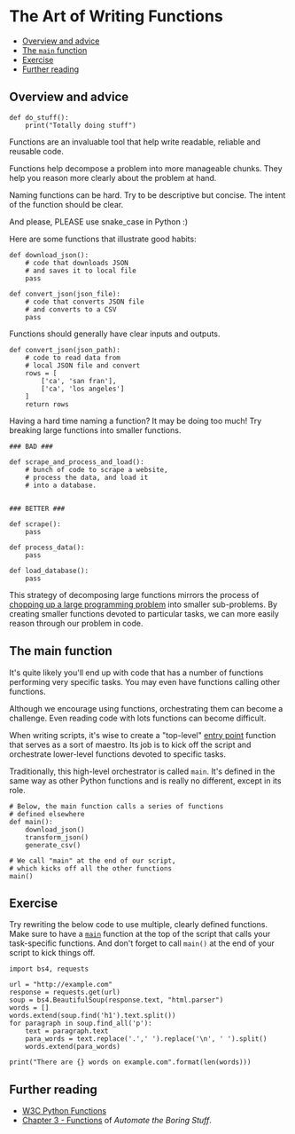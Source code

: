# The Art of Writing Functions

- [Overview and advice](#overview-and-advice)
- [The `main` function](#the-main-function)
- [Exercise](#exercise)
- [Further reading](#further-reading)

## Overview and advice 

```
def do_stuff():
    print("Totally doing stuff")
```

Functions are an invaluable tool that help write readable, reliable and reusable code.  

Functions help decompose a problem into more manageable chunks. They help you reason more clearly about the problem at hand.

Naming functions can be hard. Try to be descriptive but concise. The intent of the function should be clear.

And please, PLEASE use snake_case in Python :)

Here are some functions that illustrate good habits:

```
def download_json():
    # code that downloads JSON
    # and saves it to local file
    pass
    
def convert_json(json_file):
    # code that converts JSON file
    # and converts to a CSV
    pass
```

Functions should generally have clear inputs and outputs.

```
def convert_json(json_path):
	# code to read data from 
	# local JSON file and convert
	rows = [
		['ca', 'san fran'],
		['ca', 'los angeles']
	]
	return rows
```

Having a hard time naming a function? It may be doing too much! Try breaking large functions into smaller functions. 

```
### BAD ###

def scrape_and_process_and_load():
	# bunch of code to scrape a website,
	# process the data, and load it
	# into a database.
	
	
### BETTER ###

def scrape():
    pass
    
def process_data():
    pass
	
def load_database():
    pass
```

This strategy of decomposing large functions mirrors the process of [chopping up a large programming problem](../owl_probs_unix.md#cut-your-problems-down-to-size) into smaller sub-problems. By creating smaller functions devoted to particular tasks, we can more easily reason through our problem in code.



## The main function

It's quite likely you'll end up with code that has a number of functions performing very specific tasks. You may even have functions calling other functions.

Although we encourage using functions, orchestrating them can become a challenge. Even reading code with lots functions can become difficult.

When writing scripts, it's wise to create a "top-level" [entry point](https://en.wikipedia.org/wiki/Entry_point) function that serves as a sort of maestro. Its job is to kick off the script and orchestrate lower-level functions devoted to specific tasks.

Traditionally, this high-level orchestrator is called `main`. It's defined in the same way as other Python functions and is really no different, except in its role.

```
# Below, the main function calls a series of functions
# defined elsewhere
def main():
    download_json()
    transform_json()
    generate_csv()
    
# We call "main" at the end of our script,
# which kicks off all the other functions
main()
```

## Exercise

Try rewriting the below code to use multiple, clearly defined functions. Make sure to have a [`main`](#the-main-function) function at the top of the script that calls your task-specific functions. And don't forget to call `main()` at the end of your script to kick things off.

```
import bs4, requests

url = "http://example.com"
response = requests.get(url)
soup = bs4.BeautifulSoup(response.text, "html.parser")
words = []
words.extend(soup.find('h1').text.split())
for paragraph in soup.find_all('p'):
    text = paragraph.text
    para_words = text.replace('.',' ').replace('\n', ' ').split()
    words.extend(para_words)

print("There are {} words on example.com".format(len(words)))
```

## Further reading

* [W3C Python Functions](https://www.w3schools.com/python/python_functions.asp)
* [Chapter 3 - Functions](https://automatetheboringstuff.com/2e/chapter3/) of *Automate the Boring Stuff*.